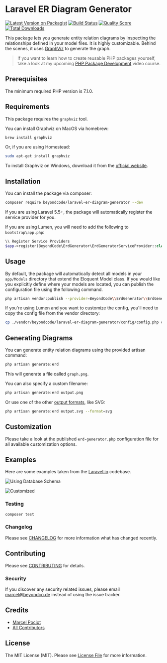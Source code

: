 # Laravel ER Diagram Generator

[![Latest Version on Packagist](https://img.shields.io/packagist/v/beyondcode/laravel-er-diagram-generator.svg?style=flat-square)](https://packagist.org/packages/beyondcode/laravel-er-diagram-generator)
[![Build Status](https://img.shields.io/travis/beyondcode/laravel-er-diagram-generator/master.svg?style=flat-square)](https://travis-ci.org/beyondcode/laravel-er-diagram-generator)
[![Quality Score](https://img.shields.io/scrutinizer/g/beyondcode/laravel-er-diagram-generator.svg?style=flat-square)](https://scrutinizer-ci.com/g/beyondcode/laravel-er-diagram-generator)
[![Total Downloads](https://img.shields.io/packagist/dt/beyondcode/laravel-er-diagram-generator.svg?style=flat-square)](https://packagist.org/packages/beyondcode/laravel-er-diagram-generator)

This package lets you generate entity relation diagrams by inspecting the relationships defined in your model files.
It is highly customizable.
Behind the scenes, it uses [GraphViz](https://www.graphviz.org) to generate the graph.

> If you want to learn how to create reusable PHP packages yourself, take a look at my upcoming [PHP Package Development](https://phppackagedevelopment.com) video course.

## Prerequisites

The minimum required PHP version is 7.1.0.

## Requirements

This package requires the `graphviz` tool.

You can install Graphviz on MacOS via homebrew:

```bash
brew install graphviz
```

Or, if you are using Homestead:

```bash
sudo apt-get install graphviz
```

To install Graphviz on Windows, download it from the [official website](https://graphviz.gitlab.io/_pages/Download/Download_windows.html).

## Installation

You can install the package via composer:

```bash
composer require beyondcode/laravel-er-diagram-generator --dev
```

If you are using Laravel 5.5+, the package will automatically register the service provider for you.

If you are using Lumen, you will need to add the following to `bootstrap\app.php`:

```php
\\ Register Service Providers
$app->register(BeyondCode\ErdGenerator\ErdGeneratorServiceProvider::class);
```

## Usage

By default, the package will automatically detect all models in your `app/Models` directory that extend the Eloquent Model class. If you would like you explicitly define where your models are located, you can publish the configuration file using the following command.

```bash
php artisan vendor:publish --provider=BeyondCode\\ErdGenerator\\ErdGeneratorServiceProvider
```

If you're using Lumen and you want to customize the config, you'll need to copy the config file from the vendor directory:

```bash
cp ./vendor/beyondcode/laravel-er-diagram-generator/config/config.php config/erd-generator.php
```

## Generating Diagrams

You can generate entity relation diagrams using the provided artisan command:

```bash
php artisan generate:erd
```

This will generate a file called `graph.png`.

You can also specify a custom filename:

```bash
php artisan generate:erd output.png
```

Or use one of the other [output formats](https://www.graphviz.org/doc/info/output.html), like SVG:

```bash
php artisan generate:erd output.svg --format=svg
```

## Customization

Please take a look at the published `erd-generator.php` configuration file for all available customization options.

## Examples

Here are some examples taken from the [Laravel.io](https://laravel.io) codebase.

![Using Database Schema](https://beyondco.de/github/erd-generator/schema.png)

![Customized](https://beyondco.de/github/erd-generator/customized.png)

### Testing

``` bash
composer test
```

### Changelog

Please see [CHANGELOG](CHANGELOG.md) for more information what has changed recently.

## Contributing

Please see [CONTRIBUTING](CONTRIBUTING.md) for details.

### Security

If you discover any security related issues, please email marcel@beyondco.de instead of using the issue tracker.

## Credits

- [Marcel Pociot](https://github.com/mpociot)
- [All Contributors](../../contributors)

## License

The MIT License (MIT). Please see [License File](LICENSE.md) for more information.
